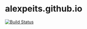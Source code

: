# alexpeits.github.io

[![Build Status](https://img.shields.io/endpoint.svg?url=https%3A%2F%2Factions-badge.atrox.dev%2Falexpeits%2Falexpeits.github.io%2Fbadge%3Fref%3Ddevelop&style=flat)](https://actions-badge.atrox.dev/alexpeits/alexpeits.github.io/goto?ref=develop)
